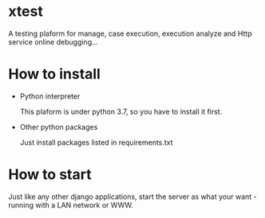 # xtest
A testing plaform for manage, case execution, execution analyze and Http service online debugging...
# How to install
- Python interpreter

  This plaform is under python 3.7, so you have to install it first.
- Other python packages

  Just install packages listed in requirements.txt
# How to start
Just like any other django applications, start the server as what your want - running with a LAN network or WWW.
